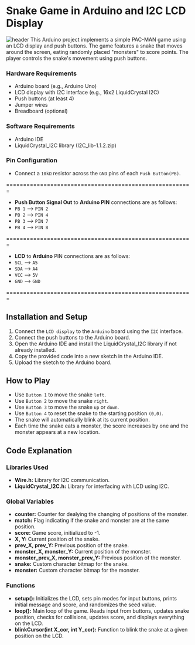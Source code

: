 # **Snake Game in Arduino and I2C LCD Display**
![header](https://github.com/manjit-baishya-datascience/Snake-Game-on-Arduino-and-16x2-LCD/assets/127611924/29c0ed55-34ba-4521-a0fc-91702cddf59f)
This Arduino project implements a simple PAC-MAN game using an LCD display and push buttons. The game features a snake that moves around the screen, eating randomly placed "monsters" to score points. The player controls the snake's movement using push buttons.

### **Hardware Requirements**
- Arduino board (e.g., Arduino Uno)
- LCD display with I2C interface (e.g., 16x2 LiquidCrystal I2C)
- Push buttons (at least 4)
- Jumper wires
- Breadboard (optional)

### **Software Requirements**
- Arduino IDE
- LiquidCrystal_I2C library (I2C_lib-1.1.2.zip)

### **Pin Configuration**
- Connect a `10kΩ` resistor across the `GND` pins of each `Push Button(PB)`.

=======================================================
- **Push Button Signal Out** to **Arduino PIN** connections are as follows:
- `PB 1` --> `PIN 2`
- `PB 2` --> `PIN 4`
- `PB 3` --> `PIN 7`
- `PB 4` --> `PIN 8`

=======================================================
- **LCD** to **Arduino** PIN connections are as follows:
- `SCL` --> `A5`
- `SDA` --> `A4`
- `VCC` --> `5V`
- `GND` --> `GND`

=======================================================

## **Installation and Setup**
1. Connect the `LCD display` to the `Arduino` board using the `I2C` interface.
2. Connect the push buttons to the Arduino board.
3. Open the Arduino IDE and install the LiquidCrystal_I2C library if not already installed.
4. Copy the provided code into a new sketch in the Arduino IDE.
5. Upload the sketch to the Arduino board.

## **How to Play**
- Use `Button 1` to move the snake `left`.
- Use `Button 2` to move the snake `right`.
- Use `Button 3` to move the snake `up` or `down`.
- Use `Button 4` to reset the snake to the starting position `(0,0)`.
- The snake will automatically blink at its current position.
- Each time the snake eats a monster, the score increases by one and the monster appears at a new location.

## **Code Explanation**

### **Libraries Used**
- **Wire.h:** Library for I2C communication.
- **LiquidCrystal_I2C.h:** Library for interfacing with LCD using I2C.

### **Global Variables**
- **counter:** Counter for dealying the changing of positions of the monster.
- **match:** Flag indicating if the snake and monster are at the same position.
- **score:** Game score, initialized to -1.
- **X, Y:** Current position of the snake.
- **prev_X, prev_Y:** Previous position of the snake.
- **monster_X, monster_Y:** Current position of the monster.
- **monster_prev_X, monster_prev_Y:** Previous position of the monster.
- **snake:** Custom character bitmap for the snake.
- **monster:** Custom character bitmap for the monster.

### **Functions**
- **setup():** Initializes the LCD, sets pin modes for input buttons, prints initial message and score, and randomizes the seed value.
- **loop():** Main loop of the game. Reads input from buttons, updates snake position, checks for collisions, updates score, and displays everything on the LCD.
- **blinkCursor(int X_cor, int Y_cor):** Function to blink the snake at a given position on the LCD.